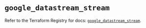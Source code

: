 # `google_datastream_stream`

Refer to the Terraform Registry for docs: [`google_datastream_stream`](https://registry.terraform.io/providers/hashicorp/google-beta/6.24.0/docs/resources/google_datastream_stream).
